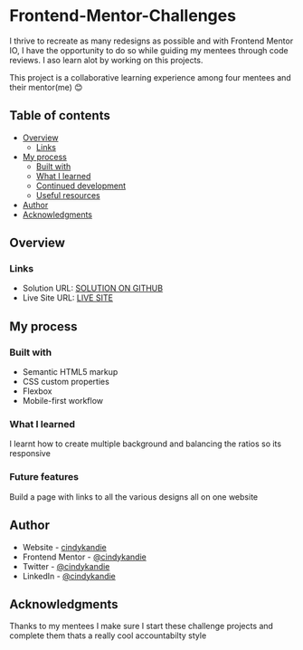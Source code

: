 # Frontend-Mentor-Challenges
I thrive to recreate as many redesigns as possible and with Frontend Mentor IO, I have the opportunity to do so while guiding my mentees through code reviews. I aso learn alot by working on this projects.


This project is a collaborative learning experience among four mentees and their mentor(me) 😊

## Table of contents

- [Overview](#overview)
  - [Links](#links)
- [My process](#my-process)
  - [Built with](#built-with)
  - [What I learned](#what-i-learned)
  - [Continued development](#continued-development)
  - [Useful resources](#useful-resources)
- [Author](#author)
- [Acknowledgments](#acknowledgments)

## Overview



### Links

- Solution URL: [SOLUTION ON GITHUB](https://github.com/cindykandie/product-preview-card/)
- Live Site URL: [LIVE SITE](https://cindykandie.github.io/product-preview-card/)

## My process

### Built with

- Semantic HTML5 markup
- CSS custom properties
- Flexbox
- Mobile-first workflow

### What I learned
I learnt how to create multiple background and balancing the ratios so its responsive

### Future features
Build a page with links to all the various designs all on one website



## Author

- Website - [cindykandie](https://cindykandie.github.io/portfolio)
- Frontend Mentor - [@cindykandie](https://www.frontendmentor.io/profile/cindykandie)
- Twitter - [@cindykandie](https://www.twitter.com/cindy_kandie)
- LinkedIn - [@cindykandie](https://www.linkedin.com/in/cindykandie)


## Acknowledgments

Thanks to my mentees I make sure I start these challenge projects and complete them thats a really cool accountabilty style


